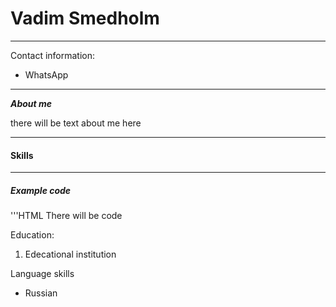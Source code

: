 # Vadim Smedholm 
<hr \>

Contact information:
* WhatsApp
<hr \>

___About me___
<p>there will be text about me here </p>

<hr \>

#### Skills
<hr \>

##### Example code

'''HTML 
There will be code


Education:
1. Edecational institution

Language skills
* Russian